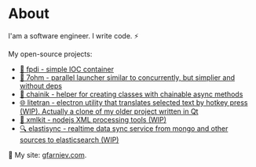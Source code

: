 # About

I'am a software engineer. I write code. ⚡

My open-source projects:
- [💉 fpdi - simple IOC container](https://github.com/georgyfarniev/fpdi)
- [🔧 7ohm - parallel launcher similar to concurrently, but simplier and without deps](https://github.com/georgyfarniev/7ohm)
- [🔗 chainik - helper for creating classes with chainable async methods](https://github.com/georgyfarniev/chainik)
- [🌐 litetran - electron utility that translates selected text by hotkey press (WIP). Actually a clone of my older project written in Qt](https://github.com/georgyfarniev/litetran)
- [📜 xmlkit - nodejs XML processing tools (WIP)](https://github.com/georgyfarniev/xmlkit)
- [🔍 elastisync - realtime data sync service from mongo and other sources to elasticsearch (WIP)](https://github.com/georgyfarniev/elastisync)

👷 My site: [gfarniev.com](https://gfarniev.com).
